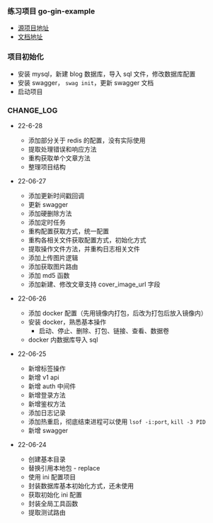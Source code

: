 ### 练习项目 go-gin-example

* [源项目地址](https://github.com/EDDYCJY/go-gin-example/blob/master/README_ZH.md)
* [文档地址](https://eddycjy.com/posts/go/gin/2018-02-11-api-01/)

### 项目初始化
- 安装 mysql，新建 blog 数据库，导入 sql 文件，修改数据库配置
- 安装 swagger， `swag init`，更新 swagger 文档
- 启动项目

### CHANGE_LOG

- 22-6-28
  - 添加部分关于 redis 的配置，没有实际使用
  - 提取处理错误和响应方法
  - 重构获取单个文章方法
  - 整理项目结构

- 22-06-27
  - 添加更新时间戳回调
  - 更新 swagger
  - 添加硬删除方法
  - 添加定时任务
  - 重构配置获取方式，统一配置
  - 重构各相关文件获取配置方式，初始化方式
  - 提取操作文件方法，并重构日志相关文件
  - 添加上传图片逻辑
  - 添加获取图片路由
  - 添加 md5 函数
  - 添加新建、修改文章支持 cover_image_url 字段

- 22-06-26
  - 添加 docker 配置（先用镜像内打包，后改为打包后放入镜像内）
  - 安装 docker，熟悉基本操作
    - 启动、停止、删除、打包、链接、查看、数据卷
  - docker 内数据库导入 sql

- 22-06-25
  - 新增标签操作
  - 新增 v1 api
  - 新增 auth 中间件
  - 新增登录方法
  - 新增鉴权方法
  - 添加日志记录
  - 添加热重启，彻底结束进程可以使用 `lsof -i:port`, `kill -3 PID`
  - 新增 swagger

- 22-06-24  
  - 创建基本目录
  - 替换引用本地包 - replace
  - 使用 ini 配置项目
  - 封装数据库基本初始化方式，还未使用
  - 获取初始化 ini 配置
  - 封装全局工具函数
  - 提取测试路由